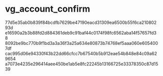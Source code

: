 # vg_account_confirm
77d5e35ab0b839f84bcdfb7629be47190eacd31309ea6500b55f6ca21080293d
e16590a2b3b88fd2d884361deb9c91baf44c0174f98fc6562aba14f57657fd38
8092be9bc770b9f1bd3a3a36f3a25a634e80873b74768ef5aaa060e6054007df
cac995d06e94330f43b22dd66cfcc7b67540b5b912eae54b848e84c09a629654
a7073e4235e296414aee450be1ab5e8fc22245b13166725e33378350c87d1539
